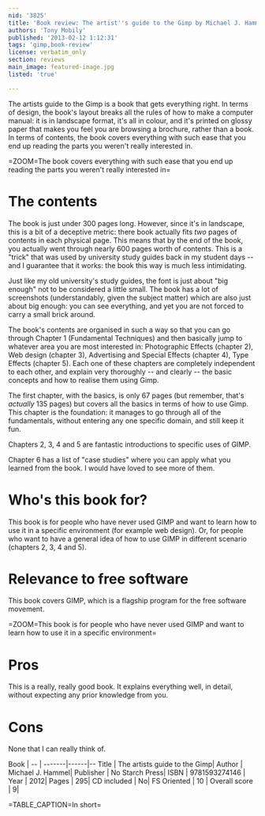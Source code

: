 ```yaml
---
nid: '3825'
title: 'Book review: The artist''s guide to the Gimp by Michael J. Hammel'
authors: 'Tony Mobily'
published: '2013-02-12 1:12:31'
tags: 'gimp,book-review'
license: verbatim_only
section: reviews
main_image: featured-image.jpg
listed: 'true'

---
```

The artists guide to the Gimp is a book that gets everything right. In terms of design, the book's layout breaks all the rules of how to make a computer manual: it is in landscape format, it's all in colour, and it's printed on glossy paper that makes you feel you are browsing a brochure, rather than a book. In terms of contents, the book covers everything with such ease that you end up reading the parts you weren't really interested in.

=ZOOM=The book covers everything with such ease that you end up reading the parts you weren't really interested in=

# The contents

The book is just under 300 pages long. However, since it's in landscape, this is a bit of a deceptive metric: there book actually fits _two_ pages of contents in each physical page. This means that by the end of the book, you actually went through nearly 600 pages worth of contents. This is a "trick" that was used by university study guides back in my student days -- and I guarantee that it works: the book this way is much less intimidating.

Just like my old university's study guides, the font is just about "big enough" not to be considered a little small. The book has a lot of screenshots (understandably, given the subject matter) which are also just about big enough: you can see everything, and yet you are not forced to carry a small brick around.

The book's contents are organised in such a way so that you can go through Chapter 1 (Fundamental Techniques) and then basically jump to whatever area you are most interested in: Photographic Effects (chapter 2), Web design (chapter 3), Advertising and Special Effects (chapter 4), Type Effects (chapter 5). Each one of these chapters are completely independent to each other, and explain very thoroughly -- and clearly -- the basic concepts and how to realise them using Gimp.

The first chapter, with the basics, is only 67 pages (but remember, that's _actually_ 135 pages) but covers all the basics in terms of how to use Gimp. This chapter is the foundation: it manages to go through all of the fundamentals, without entering any one specific domain, and still keep it fun.

Chapters 2, 3, 4 and 5 are fantastic introductions to specific uses of GIMP.

Chapter 6 has a list of "case studies" where you can apply what you learned from the book. I would have loved to see more of them.

# Who's this book for?

This book is for people who have never used GIMP and want to learn how to use it in a specific environment (for example web design). Or, for people who want to have a general idea of how to use GIMP in different scenario (chapters 2, 3, 4 and 5).

# Relevance to free software

This book covers GIMP, which is a flagship program for the free software movement. 

=ZOOM=This book is for people who have never used GIMP and want to learn how to use it in a specific environment=

# Pros

This is a really, really good book. It explains everything well, in detail, without expecting any prior knowledge from you.

# Cons

None that I can really think of.


Book | -- | 
-------|------|--
Title | The artists guide to the Gimp|
Author | Michael J. Hammel|
Publisher | No Starch Press|
ISBN | 9781593274146 |
Year | 2012|
Pages | 295|
CD included | No| 
FS Oriented | 10 |
Overall score | 9|

=TABLE_CAPTION=In short=
